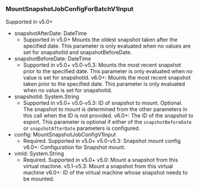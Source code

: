 ### MountSnapshotJobConfigForBatchV1Input
Supported in v5.0+

- snapshotAfterDate: DateTime
  - Supported in v5.0+
      Mounts the oldest snapshot taken after the specified date. This parameter is only evaluated when no values are set for snapshotId and snapshotBeforeDate.
- snapshotBeforeDate: DateTime
  - Supported in v5.0+
      v5.0-v5.3: Mounts the most recent snapshot prior to the specified date. This parameter is only evaluated when no value is set for snapshotId.
      v6.0+: Mounts the most recent snapshot taken prior to the specified date. This parameter is only evaluated when no value is set for snapshotId.
- snapshotId: System.String
  - Supported in v5.0+
      v5.0-v5.3: ID of snapshot to mount. Optional. The snapshot to mount is determined from the other parameters in this call when the ID is not provided.
      v6.0+: The ID of the snapshot to export. This parameter is optional if either of the `snapshotBeforeDate` or `snapshotAfterDate` parameters is configured.
- config: MountSnapshotJobConfigV1Input
  - Required. Supported in v5.0+
      v5.0-v5.3: Snapshot mount config
      v6.0+: Configuration for Snapshot mount.
- vmId: System.String
  - Required. Supported in v5.0+
      v5.0: Mount a snapshot from this virtual machine.
      v5.1-v5.3: Mount a snapshot from this virtual machine
      v6.0+: ID of the virtual machine whose snapshot needs to be mounted.
